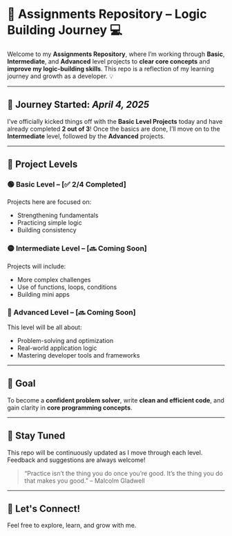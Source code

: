 # 🚀 Assignments Repository – Logic Building Journey 💻

Welcome to my **Assignments Repository**, where I’m working through **Basic**, **Intermediate**, and **Advanced** level projects to **clear core concepts** and **improve my logic-building skills**. This repo is a reflection of my learning journey and growth as a developer. 💡

---

## 📅 Journey Started: *April 4, 2025*

I’ve officially kicked things off with the **Basic Level Projects** today and have already completed **2 out of 3**! Once the basics are done, I’ll move on to the **Intermediate** level, followed by the **Advanced** projects.

---

## 📁 Project Levels

### 🟢 Basic Level – [✅ 2/4 Completed]
Projects here are focused on:
- Strengthening fundamentals
- Practicing simple logic
- Building consistency

### 🟡 Intermediate Level – [🔜 Coming Soon]
Projects will include:
- More complex challenges
- Use of functions, loops, conditions
- Building mini apps

### 🔴 Advanced Level – [🔜 Coming Soon]
This level will be all about:
- Problem-solving and optimization
- Real-world application logic
- Mastering developer tools and frameworks

---

## 🎯 Goal

To become a **confident problem solver**, write **clean and efficient code**, and gain clarity in **core programming concepts**.

---

## 🔗 Stay Tuned

This repo will be continuously updated as I move through each level. Feedback and suggestions are always welcome!

> “Practice isn’t the thing you do once you’re good. It’s the thing you do that makes you good.” – Malcolm Gladwell

---

## 📌 Let's Connect!
Feel free to explore, learn, and grow with me.

